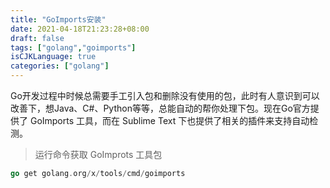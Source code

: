 ```yaml
---
title: "GoImports安装"
date: 2021-04-18T21:23:28+08:00
draft: false
tags: ["golang","goimports"]
isCJKLanguage: true
categories: ["golang"]
---
```


Go开发过程中时候总需要手工引入包和删除没有使用的包，此时有人意识到可以改善下，想Java、C#、Python等等，总能自动的帮你处理下包。现在Go官方提供了 GoImports 工具，而在 Sublime Text 下也提供了相关的插件来支持自动检测。
> 运行命令获取 GoImprots 工具包

```go
go get golang.org/x/tools/cmd/goimports
```

